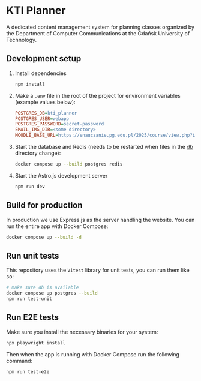 # KTI Planner

A dedicated content management system for planning classes organized by the Department of Computer Communications at the Gdańsk University of Technology.

## Development setup

1. Install dependencies

    ```bash
    npm install
    ```

2. Make a `.env` file in the root of the project for environment variables (example values below):

    ```ini
    POSTGRES_DB=kti_planner
    POSTGRES_USER=webapp
    POSTGRES_PASSWORD=secret-password
    EMAIL_IMG_DIR=<some directory>
    MOODLE_BASE_URL=https://enauczanie.pg.edu.pl/2025/course/view.php?id=
    ```

3. Start the database and Redis (needs to be restarted when files in the [db](db) directory change):

    ```bash
    docker compose up --build postgres redis
    ```

4. Start the Astro.js development server

    ```bash
    npm run dev
    ```

## Build for production

In production we use Express.js as the server handling the website.
You can run the entire app with Docker Compose:

```bash
docker compose up --build -d
```

## Run unit tests

This repository uses the `Vitest` library for unit tests, you can run them like so:

```bash
# make sure db is available
docker compose up postgres --build
npm run test-unit
```

## Run E2E tests

Make sure you install the necessary binaries for your system:

```bash
npx playwright install
```

Then when the app is running with Docker Compose run the following command:

```bash
npm run test-e2e
```
